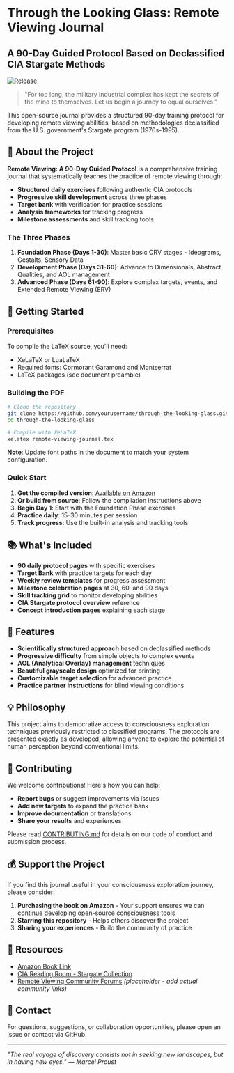 # Through the Looking Glass: Remote Viewing Journal

## A 90-Day Guided Protocol Based on Declassified CIA Stargate Methods

[![Release](https://img.shields.io/github/v/release/ciphernom/stargate)](https://github.com/ciphernom/stargate/releases)

> "For too long, the military industrial complex has kept the secrets of the mind to themselves. Let us begin a journey to equal ourselves."

This open-source journal provides a structured 90-day training protocol for developing remote viewing abilities, based on methodologies declassified from the U.S. government's Stargate program (1970s-1995).

## 📖 About the Project

**Remote Viewing: A 90-Day Guided Protocol** is a comprehensive training journal that systematically teaches the practice of remote viewing through:

- **Structured daily exercises** following authentic CIA protocols
- **Progressive skill development** across three phases
- **Target bank** with verification for practice sessions
- **Analysis frameworks** for tracking progress
- **Milestone assessments** and skill tracking tools

### The Three Phases

1. **Foundation Phase (Days 1-30)**: Master basic CRV stages - Ideograms, Gestalts, Sensory Data
2. **Development Phase (Days 31-60)**: Advance to Dimensionals, Abstract Qualities, and AOL management
3. **Advanced Phase (Days 61-90)**: Explore complex targets, events, and Extended Remote Viewing (ERV)

## 🚀 Getting Started

### Prerequisites

To compile the LaTeX source, you'll need:
- XeLaTeX or LuaLaTeX
- Required fonts: Cormorant Garamond and Montserrat
- LaTeX packages (see document preamble)

### Building the PDF

```bash
# Clone the repository
git clone https://github.com/yourusername/through-the-looking-glass.git
cd through-the-looking-glass

# Compile with XeLaTeX
xelatex remote-viewing-journal.tex
```

**Note**: Update font paths in the document to match your system configuration.

### Quick Start

1. **Get the compiled version**: [Available on Amazon](https://www.amazon.com/dp/B0F9Y7FXSN)
2. **Or build from source**: Follow the compilation instructions above
3. **Begin Day 1**: Start with the Foundation Phase exercises
4. **Practice daily**: 15-30 minutes per session
5. **Track progress**: Use the built-in analysis and tracking tools

## 📚 What's Included

- **90 daily protocol pages** with specific exercises
- **Target Bank** with practice targets for each day
- **Weekly review templates** for progress assessment  
- **Milestone celebration pages** at 30, 60, and 90 days
- **Skill tracking grid** to monitor developing abilities
- **CIA Stargate protocol overview** reference
- **Concept introduction pages** explaining each stage

## 🎯 Features

- **Scientifically structured approach** based on declassified methods
- **Progressive difficulty** from simple objects to complex events
- **AOL (Analytical Overlay) management** techniques
- **Beautiful grayscale design** optimized for printing
- **Customizable target selection** for advanced practice
- **Practice partner instructions** for blind viewing conditions

## 💡 Philosophy

This project aims to democratize access to consciousness exploration techniques previously restricted to classified programs. The protocols are presented exactly as developed, allowing anyone to explore the potential of human perception beyond conventional limits.

## 🤝 Contributing

We welcome contributions! Here's how you can help:

- **Report bugs** or suggest improvements via Issues
- **Add new targets** to expand the practice bank
- **Improve documentation** or translations
- **Share your results** and experiences

Please read [CONTRIBUTING.md](CONTRIBUTING.md) for details on our code of conduct and submission process.

## 💰 Support the Project

If you find this journal useful in your consciousness exploration journey, please consider:

1. **Purchasing the book on Amazon** - Your support ensures we can continue developing open-source consciousness tools
2. **Starring this repository** - Helps others discover the project
3. **Sharing your experiences** - Build the community of practice

## 🔗 Resources

- [Amazon Book Link](https://www.amazon.com/dp/B0F9Y7FXSN)
- [CIA Reading Room - Stargate Collection](https://www.cia.gov/readingroom/collection/stargate)
- [Remote Viewing Community Forums](https://example.com) *(placeholder - add actual community links)*

## 📧 Contact

For questions, suggestions, or collaboration opportunities, please open an issue or contact via GitHub.

---

*"The real voyage of discovery consists not in seeking new landscapes, but in having new eyes." — Marcel Proust*
